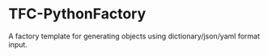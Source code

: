 # TFC-PythonFactory
A factory template for generating objects using dictionary/json/yaml format input.